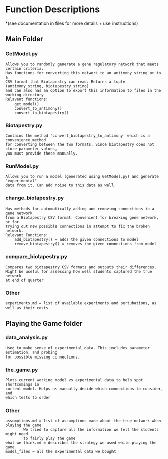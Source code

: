 # Function Descriptions
*(see documentation in files for more details + use instructions)

## Main Folder

### GetModel.py
	Allows you to randomly generate a gene regulatory network that meets certain criteria.
	Has functions for converting this network to an antimony string or to a 
	CSV format that Biotapestry can read. Returns a tuple (antimony_string, biotapestry_string)
	and can also has an option to export this information to files in the working directory
	Relavent functions:
		get_model()
		convert_to_antimony()
		convert_to_biotapestry()

### Biotapestry.py
	Contains the method 'convert_biotapestry_to_antimony' which is a convenience method
	for converting between the two formats. Since biotapestry does not store parameter values,
	you must provide these manually. 

### RunModel.py
	Allows you to run a model (generated using GetModel.py) and generate "experimental"
	data from it. Can add noise to this data as well.

### change_biotapestry.py
	Has methods for automatically adding and removing connections in a gene network
	from a Biotapestry CSV format. Convenient for breaking gene network, or for
	trying out new possible connections in attempt to fix the broken network.
	Relevant Functions:
		add_biotapestry() = adds the given connections to model
		remove_biotapestry() = removes the given connections from model

### compare_biotapestry.py
	Compares two biotapestry CSV formats and outputs their differences.
	Might be useful for assessing how well students captured the true network
	at end of quarter

### Other
	experiments.md = list of available experiments and pertubations, as well as their costs


## Playing the Game folder

### data_analysis.py
	Used to make sense of experimental data. This includes parameter estimation, and probing
	for possible missing connections.

### the_game.py
	Plots current working model vs experimental data to help spot shortcomings in 
	current model. Helps us manually decide which connections to consider, and
	which tests to order

### Other
	assumptions.md = list of assumptions made about the true network when playing the game
			We tried to capture all the information we felt the students might need
			to fairly play the game
	what we think.md = describes the strategy we used while playing the game
	model_files = all the experimental data we bought
